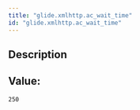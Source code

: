 ```yaml
---
title: "glide.xmlhttp.ac_wait_time"
id: "glide.xmlhttp.ac_wait_time"
---
```

## Description



## Value: 
```
250
```